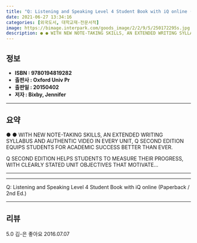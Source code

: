 ```yaml
---
title: "Q: Listening and Speaking Level 4 Student Book with iQ online (Paperback / 2nd Ed.)"
date: 2021-06-27 13:34:16
categories: [외국도서, 대학교재-전문서적]
image: https://bimage.interpark.com/goods_image/2/2/9/5/250172295s.jpg
description: ● ● WITH NEW NOTE-TAKING SKILLS, AN EXTENDED WRITING SYLLABUS AND AUTHENTIC VIDEO IN EVERY UNIT, Q SECOND EDITION EQUIPS STUDENTS FOR ACADEMIC SUCCESS BETTER
---
```


## **정보**

- **ISBN : 9780194819282**
- **출판사 : Oxford Univ Pr**
- **출판일 : 20150402**
- **저자 : Bixby, Jennifer**

------



## **요약**

●  ●  WITH NEW NOTE-TAKING SKILLS, AN EXTENDED WRITING SYLLABUS AND AUTHENTIC VIDEO IN EVERY UNIT, Q SECOND EDITION EQUIPS STUDENTS FOR ACADEMIC SUCCESS BETTER THAN EVER.

Q SECOND EDITION HELPS STUDENTS TO MEASURE THEIR PROGRESS, WITH CLEARLY STATED UNIT OBJECTIVES THAT MOTIVATE... 

------



------


Q: Listening and Speaking Level 4 Student Book with iQ online (Paperback / 2nd Ed.) 

------


## **리뷰** 

5.0 김-은 좋아요 2016.07.07 <br/>